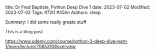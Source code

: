 title: Dr Fred Baptiste, Python Deep Dive 1
date: 2023-07-02
Modified: 2023-07-02
Tags: #72tt #45hn
Authors: clexp

Summary: I did some really greate stuff


This is a blog post

https://www.udemy.com/course/python-3-deep-dive-part-1/learn/lecture/7065310#overview
